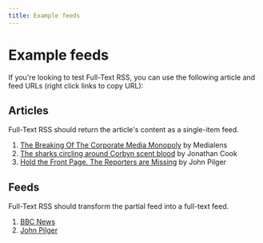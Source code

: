 ```yaml
---
title: Example feeds
---
```

# Example feeds

If you're looking to test Full-Text RSS, you can use the following article and feed URLs (right click links to copy URL):

## Articles

Full-Text RSS should return the article's content as a single-item feed.

1. [The Breaking Of The Corporate Media Monopoly](https://www.medialens.org/2017/the-breaking-of-the-corporate-media-monopoly/) by Medialens
1. [The sharks circling around Corbyn scent blood](https://www.jonathan-cook.net/blog/2018-03-26/the-sharks-circling-around-corbyn-scent-blood/) by Jonathan Cook
1. [Hold the Front Page. The Reporters are Missing](http://johnpilger.com/articles/hold-the-front-page-the-reporters-are-missing) by John Pilger

## Feeds

Full-Text RSS should transform the partial feed into a full-text feed.

1. [BBC News](http://feeds.bbci.co.uk/news/rss.xml)
1. [John Pilger](http://feeds.feedburner.com/johnpilger?format=xml)

